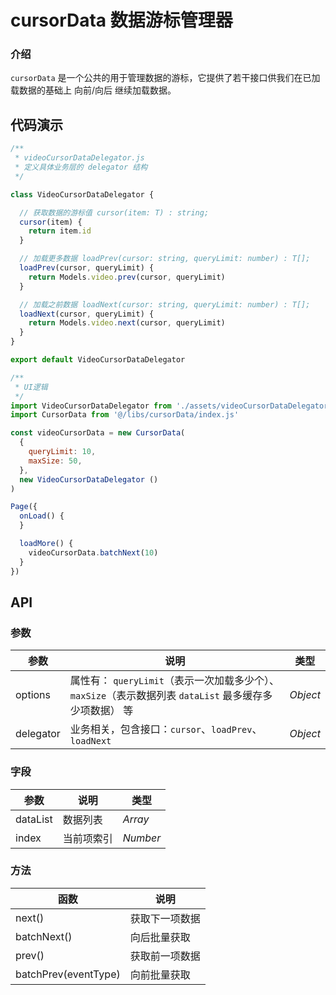 # cursorData 数据游标管理器

### 介绍

`cursorData` 是一个公共的用于管理数据的游标，它提供了若干接口供我们在已加载数据的基础上 向前/向后 继续加载数据。

## 代码演示

```js
/**
 * videoCursorDataDelegator.js
 * 定义具体业务层的 delegator 结构
 */

class VideoCursorDataDelegator {

  // 获取数据的游标值 cursor(item: T) : string;
  cursor(item) {
    return item.id
  }

  // 加载更多数据 loadPrev(cursor: string, queryLimit: number) : T[];
  loadPrev(cursor, queryLimit) {
    return Models.video.prev(cursor, queryLimit)
  } 

  // 加载之前数据 loadNext(cursor: string, queryLimit: number) : T[];
  loadNext(cursor, queryLimit) {
    return Models.video.next(cursor, queryLimit)
  }
}

export default VideoCursorDataDelegator
```

```js
/**
 * UI逻辑
 */
import VideoCursorDataDelegator from './assets/videoCursorDataDelegator'
import CursorData from '@/libs/cursorData/index.js'

const videoCursorData = new CursorData(
  {
    queryLimit: 10,
    maxSize: 50,
  },
  new VideoCursorDataDelegator ()
)

Page({
  onLoad() {
  }

  loadMore() {
    videoCursorData.batchNext(10)
  }
})
```

## API

### 参数

| 参数 | 说明 | 类型 |
|------|------|------|
| options | 属性有： `queryLimit`（表示一次加载多少个）、`maxSize`（表示数据列表 `dataList` 最多缓存多少项数据） 等 | *Object* |
| delegator | 业务相关，包含接口：`cursor`、`loadPrev`、`loadNext` | *Object* |

### 字段

| 参数 | 说明 | 类型 |
|------|------|------|
| dataList | 数据列表 | *Array* |
| index | 当前项索引 | *Number* | `null` | - |

### 方法

| 函数 | 说明 |
|------|------|
| next() | 获取下一项数据 |
| batchNext() | 向后批量获取 |
| prev() | 获取前一项数据 |
| batchPrev(eventType) | 向前批量获取 |